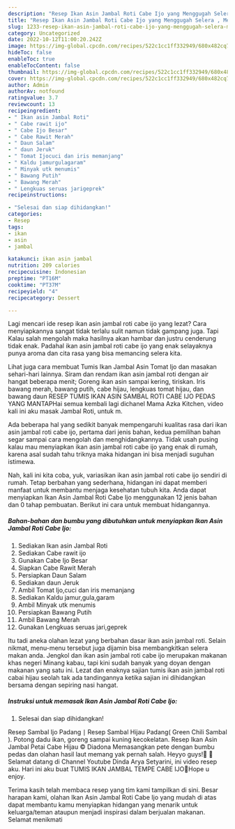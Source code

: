 ```yaml
---
description: "Resep Ikan Asin Jambal Roti Cabe Ijo yang Menggugah Selera , Menggugah Selera"
title: "Resep Ikan Asin Jambal Roti Cabe Ijo yang Menggugah Selera , Menggugah Selera"
slug: 1233-resep-ikan-asin-jambal-roti-cabe-ijo-yang-menggugah-selera-menggugah-selera
category: Uncategorized
date: 2022-10-12T11:00:20.242Z
image: https://img-global.cpcdn.com/recipes/522c1cc1ff332949/680x482cq70/ikan-asin-jambal-roti-cabe-ijo-foto-resep-utama.jpg
hideToc: false
enableToc: true
enableTocContent: false
thumbnail: https://img-global.cpcdn.com/recipes/522c1cc1ff332949/680x482cq70/ikan-asin-jambal-roti-cabe-ijo-foto-resep-utama.jpg
cover: https://img-global.cpcdn.com/recipes/522c1cc1ff332949/680x482cq70/ikan-asin-jambal-roti-cabe-ijo-foto-resep-utama.jpg
author: Admin
authorAv: notfound
ratingvalue: 3.7
reviewcount: 13
recipeingredient:
- " Ikan asin Jambal Roti"
- " Cabe rawit ijo"
- " Cabe Ijo Besar"
- " Cabe Rawit Merah"
- " Daun Salam"
- " daun Jeruk"
- " Tomat Ijocuci dan iris memanjang"
- " Kaldu jamurgulagaram"
- " Minyak utk menumis"
- " Bawang Putih"
- " Bawang Merah"
- " Lengkuas seruas jarigeprek"
recipeinstructions:

- "Selesai dan siap dihidangkan!"
categories:
- Resep
tags:
- ikan
- asin
- jambal

katakunci: ikan asin jambal 
nutrition: 209 calories
recipecuisine: Indonesian
preptime: "PT16M"
cooktime: "PT37M"
recipeyield: "4"
recipecategory: Dessert

---
```



Lagi mencari ide resep ikan asin jambal roti cabe ijo yang lezat? Cara menyiapkannya sangat tidak terlalu sulit namun tidak gampang juga. Tapi Kalau salah mengolah maka hasilnya akan hambar dan justru cenderung tidak enak. Padahal ikan asin jambal roti cabe ijo yang enak selayaknya punya aroma dan cita rasa yang bisa memancing selera kita.


Lihat juga cara membuat Tumis Ikan Jambal Asin Tomat Ijo dan masakan sehari-hari lainnya. Siram dan rendam ikan asin jambal roti dengan air hangat beberapa menit; Goreng ikan asin sampai kering, tiriskan. Iris bawang merah, bawang putih, cabe hijau, lengkuas tomat hijau, dan bawang daun RESEP TUMIS IKAN ASIN SAMBAL ROTI CABE IJO PEDAS YANG MANTAPHai semua kembali lagi dichanel Mama Azka Kitchen, video kali ini aku masak Jambal Roti, untuk m.

Ada beberapa hal yang sedikit banyak mempengaruhi kualitas rasa dari ikan asin jambal roti cabe ijo, pertama dari jenis bahan, kedua pemilihan bahan segar sampai cara mengolah dan menghidangkannya. Tidak usah pusing kalau mau menyiapkan ikan asin jambal roti cabe ijo yang enak di rumah, karena asal sudah tahu triknya maka hidangan ini bisa menjadi suguhan istimewa.


Nah, kali ini kita coba, yuk, variasikan ikan asin jambal roti cabe ijo sendiri di rumah. Tetap berbahan yang sederhana, hidangan ini dapat memberi manfaat untuk membantu menjaga kesehatan tubuh kita. Anda dapat menyiapkan Ikan Asin Jambal Roti Cabe Ijo menggunakan 12 jenis bahan dan 0 tahap pembuatan. Berikut ini cara untuk membuat hidangannya.

<!--inarticleads1-->

##### Bahan-bahan dan bumbu yang dibutuhkan untuk menyiapkan Ikan Asin Jambal Roti Cabe Ijo:

1. Sediakan  Ikan asin Jambal Roti
1. Sediakan  Cabe rawit ijo
1. Gunakan  Cabe Ijo Besar
1. Siapkan  Cabe Rawit Merah
1. Persiapkan  Daun Salam
1. Sediakan  daun Jeruk
1. Ambil  Tomat Ijo,cuci dan iris memanjang
1. Sediakan  Kaldu jamur,gula,garam
1. Ambil  Minyak utk menumis
1. Persiapkan  Bawang Putih
1. Ambil  Bawang Merah
1. Gunakan  Lengkuas seruas jari,geprek


Itu tadi aneka olahan lezat yang berbahan dasar ikan asin jambal roti. Selain nikmat, menu-menu tersebut juga dijamin bisa membangkitkan selera makan anda. Jengkol dan ikan asin jambal roti cabe ijo merupakan makanan khas negeri Minang kabau, tapi kini sudah banyak yang doyan dengan makanan yang satu ini. Lezat dan enaknya sajian tumis ikan asin jambal roti cabai hijau seolah tak ada tandingannya ketika sajian ini dihidangkan bersama dengan sepiring nasi hangat. 

<!--inarticleads2-->

##### Instruksi untuk memasak Ikan Asin Jambal Roti Cabe Ijo:


1. Selesai dan siap dihidangkan!

Resep Sambal Ijo Padang ∣ Resep Sambal Hijau Padang( Green Chili Sambal ). Potong dadu ikan, goreng sampai kuning kecokelatan. Resep Ikan Asin Jambal Petai Cabe Hijau © Diadona Memasangkan pete dengan bumbu pedas dan olahan hasil laut memang yak pernah salah. Heyyo guys!🖤 🌹Selamat datang di Channel Youtube Dinda Arya Setyarini, ini video resep aku. Hari ini aku buat TUMIS IKAN JAMBAL TEMPE CABE IJO🍴Hope u enjoy. 

Terima kasih telah membaca resep yang tim kami tampilkan di sini. Besar harapan kami, olahan Ikan Asin Jambal Roti Cabe Ijo yang mudah di atas dapat membantu kamu menyiapkan hidangan yang menarik untuk keluarga/teman ataupun menjadi inspirasi dalam berjualan makanan. Selamat menikmati
